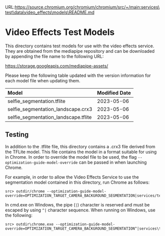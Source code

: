 URL:https://source.chromium.org/chromium/chromium/src/+/main:services\test\data\video_effects\models\README.md
# Video Effects Test Models

This directory contains test models for use with the video effects service.
They are obtained from the mediapipe repository and can be downloaded by
appending the file name to the following URL:

https://storage.googleapis.com/mediapipe-assets/

Please keep the following table updated with the version information for each
model file when updating them.

| Model                                | Modified Date |
|:-------------------------------------|:--------------|
|selfie_segmentation.tflite            | 2023-05-06    |
|selfie_segmentation_landscape.crx3    | 2023-05-06    |
|selfie_segmentation_landscape.tflite  | 2023-05-06    |

## Testing

In addition to the .tflite file, this directory contains a .crx3 file derived
from the TFLite model. This file contains the model in a format suitable for
using in Chrome. In order to override the model file to be used, the flag
`--optimization-guide-model-override` can be passed in when launching Chrome.

For example, in order to allow the Video Effects Service to use the segmentation
model contained in this directory, run Chrome as follows:

```
src> outdir/chrome --optimization-guide-model-override=OPTIMIZATION_TARGET_CAMERA_BACKGROUND_SEGMENTATION|services/test/data/video_effects/models/selfie_segmentation_landscape.crx3
```

In cmd.exe on Windows, the pipe (`|`) character is reserved and must be escaped
by using `^|` character sequence. When running on Windows, use the following:

```
src> outdir\chrome.exe --optimization-guide-model-override=OPTIMIZATION_TARGET_CAMERA_BACKGROUND_SEGMENTATION^|services\test\data\video_effects\models\selfie_segmentation_landscape.crx3
```
